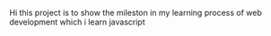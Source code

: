 Hi this project is to show the mileston in my learning process of web development which i learn javascript 
